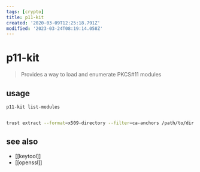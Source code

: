 ```yaml
---
tags: [crypto]
title: p11-kit
created: '2020-03-09T12:25:18.791Z'
modified: '2023-03-24T08:19:14.058Z'
---
```


# p11-kit

> Provides a way to load and enumerate PKCS#11 modules

## usage

```sh
p11-kit list-modules


trust extract --format=x509-directory --filter=ca-anchors /path/to/dir    # extract trust policy from shared trust policy store
```

## see also

- [[keytool]]
- [[openssl]]
